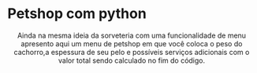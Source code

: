 # Petshop com python

<p align="center">Ainda na mesma ideia da sorveteria com uma funcionalidade de menu apresento aqui um menu de petshop em que você coloca o peso do cachorro,a espessura de seu pelo e possíveis serviços adicionais com o valor total sendo calculado no fim do código.</p>
